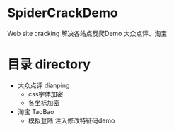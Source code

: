 # SpiderCrackDemo
Web site cracking  解决各站点反爬Demo 大众点评、淘宝

# 目录 directory
- 大众点评 dianping
  - css字体加密
  - 各坐标加密
- 淘宝 TaoBao
  - 模拟登陆 注入修改特征码demo